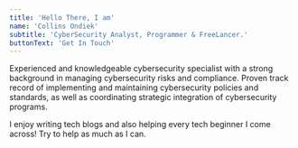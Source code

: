 ```yaml
---
title: 'Hello There, I am'
name: 'Collins Ondiek'
subtitle: 'CyberSecurity Analyst, Programmer & FreeLancer.'
buttonText: 'Get In Touch'
---
```


Experienced and knowledgeable cybersecurity specialist with a strong background in managing cybersecurity risks and compliance. Proven track record of implementing and maintaining cybersecurity policies and standards, as well as coordinating strategic integration of cybersecurity programs.


I enjoy writing tech blogs and also helping every tech beginner I come across! Try to help as much as I can.
